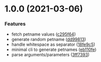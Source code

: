 # 1.0.0 (2021-03-06)


### Features

* fetch petname values ([c295f64](https://github.com/anthonkendel/javascript-petname/commit/c295f64733a720ed830090d25fe8185974b1f52c))
* generate random petname ([dd99813](https://github.com/anthonkendel/javascript-petname/commit/dd99813742c298d6ede227eb431e6339ff6bb0cc))
* handle whitespace as separator ([18fe9c5](https://github.com/anthonkendel/javascript-petname/commit/18fe9c50afea4a40507a741e9b277256a3f43687))
* minimal cli to generate petnames ([eb110fe](https://github.com/anthonkendel/javascript-petname/commit/eb110fe5200b98328bbdd5a990e8cdfc7c9cd469))
* parse arguments/parameters ([3ff7393](https://github.com/anthonkendel/javascript-petname/commit/3ff73931a98161e6500201c63aafb1578101d06b))

